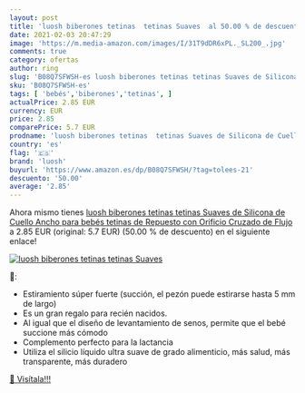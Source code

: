 ```yaml
---
layout: post
title: 'luosh biberones tetinas  tetinas Suaves  al 50.00 % de descuento'
date: 2021-02-03 20:47:29
image: 'https://m.media-amazon.com/images/I/31T9dDR6xPL._SL200_.jpg'
comments: true
category: ofertas
author: ring
slug: 'B08Q7SFWSH-es luosh biberones tetinas tetinas Suaves de Silicona de...'
sku: 'B08Q7SFWSH-es'
tags: [ 'bebés','biberones','tetinas', ]
actualPrice: 2.85 EUR
currency: EUR
price: 2.85
comparePrice: 5.7 EUR
prodname: 'luosh biberones tetinas  tetinas Suaves de Silicona de Cuello Ancho para bebés  tetinas de Repuesto con Orificio Cruzado de Flujo'
country: 'es'
flag: '🇪🇸'
brand: 'luosh'
buyurl: 'https://www.amazon.es/dp/B08Q7SFWSH/?tag=tolees-21'
descuento: '50.00'
average: '2.85'
---
```


Ahora mismo tienes [luosh biberones tetinas  tetinas Suaves de Silicona de Cuello Ancho para bebés  tetinas de Repuesto con Orificio Cruzado de Flujo](https://www.amazon.es/dp/B08Q7SFWSH/?tag=tolees-21) a 2.85 EUR (original: 5.7 EUR) (50.00 %  de descuento) en el siguiente enlace!

[![luosh biberones tetinas  tetinas Suaves ](https://m.media-amazon.com/images/I/31T9dDR6xPL._SL200_.jpg)](https://www.amazon.es/dp/B08Q7SFWSH/?tag=tolees-21)

🔎:

- Estiramiento súper fuerte (succión, el pezón puede estirarse hasta 5 mm de largo)
- Es un gran regalo para recién nacidos.
- Al igual que el diseño de levantamiento de senos, permite que el bebé succione más cómodo
- Complemento perfecto para la lactancia
- Utiliza el silicio líquido ultra suave de grado alimenticio, más salud, más transparente, más duradero

[🛒 Visítala!!!](https://www.amazon.es/dp/B08Q7SFWSH/?tag=tolees-21)
